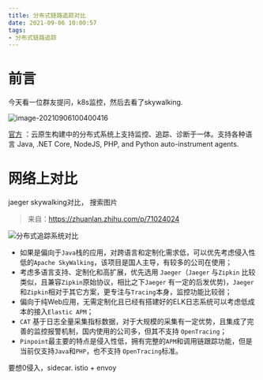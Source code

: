 ```yaml
---
title: 分布式链路追踪对比
date: 2021-09-06 10:00:57
tags:
- 分布式链路追踪
---
```


 

# 前言

今天看一位群友提问，k8s监控，然后去看了skywalking.

![image-20210906100400416](http://myapp.img.mykernel.cn/image-20210906100400416.png)

[官方](https://github.com/apache/skywalking) ：云原生构建中的分布式系统上支持监控、追踪、诊断于一体。支持各种语言 Java, .NET Core, NodeJS, PHP, and Python auto-instrument agents.



<!--more-->
# 网络上对比

jaeger skywalking对比， 搜索图片

> 来自：https://zhuanlan.zhihu.com/p/71024024

![分布式追踪系统对比](http://myapp.img.mykernel.cn/v2-5903fd7201d9cd6f59355eaeba36480b_1440w.jpg)

- 如果是偏向于`Java`栈的应用，对跨语言和定制化需求低，可以优先考虑侵入性低的`Apache SkyWalking`，该项目是国人主导，有较多的公司在使用；
- 考虑多语言支持、定制化和高扩展，优先选用 `Jaeger`（`Jaeger` 与`Zipkin` 比较类似，且兼容`Zipkin`原始协议，相比之下`Jaeger` 有一定的后发优势)，`Jaeger` 和`Zipkin`相对于其它方案，更专注与`Tracing`本身，监控功能比较弱；
- 偏向于纯Web应用，无需定制化且已经有搭建好的ELK日志系统可以考虑低成本的接入`Elastic APM`；
- `CAT` 基于日志全量采集指标数据，对于大规模的采集有一定优势，且集成了完善的监控报警机制，国内使用的公司多，但其不支持 `OpenTracing`；
- `Pinpoint`最主要的特点是侵入性低，拥有完整的`APM`和调用链跟踪功能，但是当前仅支持`Java`和`PHP`，也不支持 `OpenTracing`标准。

要想0侵入，sidecar. istio + envoy
